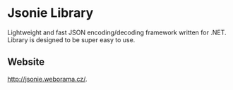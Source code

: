Jsonie Library
==============
Lightweight and fast JSON encoding/decoding framework written for .NET. Library is designed to be super easy to use.


Website
-------
http://jsonie.weborama.cz/.
